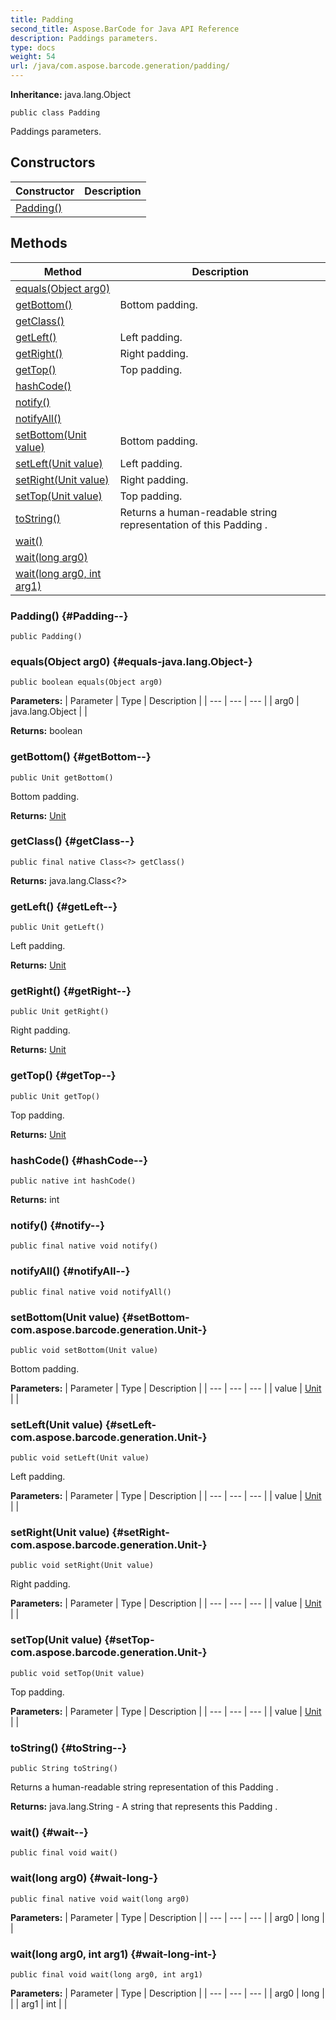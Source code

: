 ```yaml
---
title: Padding
second_title: Aspose.BarCode for Java API Reference
description: Paddings parameters.
type: docs
weight: 54
url: /java/com.aspose.barcode.generation/padding/
---
```

**Inheritance:**
java.lang.Object
```
public class Padding
```

Paddings parameters.
## Constructors

| Constructor | Description |
| --- | --- |
| [Padding()](#Padding--) |  |
## Methods

| Method | Description |
| --- | --- |
| [equals(Object arg0)](#equals-java.lang.Object-) |  |
| [getBottom()](#getBottom--) | Bottom padding. |
| [getClass()](#getClass--) |  |
| [getLeft()](#getLeft--) | Left padding. |
| [getRight()](#getRight--) | Right padding. |
| [getTop()](#getTop--) | Top padding. |
| [hashCode()](#hashCode--) |  |
| [notify()](#notify--) |  |
| [notifyAll()](#notifyAll--) |  |
| [setBottom(Unit value)](#setBottom-com.aspose.barcode.generation.Unit-) | Bottom padding. |
| [setLeft(Unit value)](#setLeft-com.aspose.barcode.generation.Unit-) | Left padding. |
| [setRight(Unit value)](#setRight-com.aspose.barcode.generation.Unit-) | Right padding. |
| [setTop(Unit value)](#setTop-com.aspose.barcode.generation.Unit-) | Top padding. |
| [toString()](#toString--) | Returns a human-readable string representation of this  Padding . |
| [wait()](#wait--) |  |
| [wait(long arg0)](#wait-long-) |  |
| [wait(long arg0, int arg1)](#wait-long-int-) |  |
### Padding() {#Padding--}
```
public Padding()
```


### equals(Object arg0) {#equals-java.lang.Object-}
```
public boolean equals(Object arg0)
```




**Parameters:**
| Parameter | Type | Description |
| --- | --- | --- |
| arg0 | java.lang.Object |  |

**Returns:**
boolean
### getBottom() {#getBottom--}
```
public Unit getBottom()
```


Bottom padding.

**Returns:**
[Unit](../../com.aspose.barcode.generation/unit)
### getClass() {#getClass--}
```
public final native Class<?> getClass()
```




**Returns:**
java.lang.Class<?>
### getLeft() {#getLeft--}
```
public Unit getLeft()
```


Left padding.

**Returns:**
[Unit](../../com.aspose.barcode.generation/unit)
### getRight() {#getRight--}
```
public Unit getRight()
```


Right padding.

**Returns:**
[Unit](../../com.aspose.barcode.generation/unit)
### getTop() {#getTop--}
```
public Unit getTop()
```


Top padding.

**Returns:**
[Unit](../../com.aspose.barcode.generation/unit)
### hashCode() {#hashCode--}
```
public native int hashCode()
```




**Returns:**
int
### notify() {#notify--}
```
public final native void notify()
```




### notifyAll() {#notifyAll--}
```
public final native void notifyAll()
```




### setBottom(Unit value) {#setBottom-com.aspose.barcode.generation.Unit-}
```
public void setBottom(Unit value)
```


Bottom padding.

**Parameters:**
| Parameter | Type | Description |
| --- | --- | --- |
| value | [Unit](../../com.aspose.barcode.generation/unit) |  |

### setLeft(Unit value) {#setLeft-com.aspose.barcode.generation.Unit-}
```
public void setLeft(Unit value)
```


Left padding.

**Parameters:**
| Parameter | Type | Description |
| --- | --- | --- |
| value | [Unit](../../com.aspose.barcode.generation/unit) |  |

### setRight(Unit value) {#setRight-com.aspose.barcode.generation.Unit-}
```
public void setRight(Unit value)
```


Right padding.

**Parameters:**
| Parameter | Type | Description |
| --- | --- | --- |
| value | [Unit](../../com.aspose.barcode.generation/unit) |  |

### setTop(Unit value) {#setTop-com.aspose.barcode.generation.Unit-}
```
public void setTop(Unit value)
```


Top padding.

**Parameters:**
| Parameter | Type | Description |
| --- | --- | --- |
| value | [Unit](../../com.aspose.barcode.generation/unit) |  |

### toString() {#toString--}
```
public String toString()
```


Returns a human-readable string representation of this  Padding .

**Returns:**
java.lang.String - A string that represents this  Padding .
### wait() {#wait--}
```
public final void wait()
```




### wait(long arg0) {#wait-long-}
```
public final native void wait(long arg0)
```




**Parameters:**
| Parameter | Type | Description |
| --- | --- | --- |
| arg0 | long |  |

### wait(long arg0, int arg1) {#wait-long-int-}
```
public final void wait(long arg0, int arg1)
```




**Parameters:**
| Parameter | Type | Description |
| --- | --- | --- |
| arg0 | long |  |
| arg1 | int |  |


